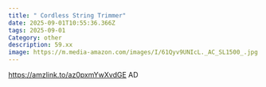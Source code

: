 ```yaml
---
title: " Cordless String Trimmer"
date: 2025-09-01T10:55:36.366Z
tags: 2025-09-01
Category: other
description: 59.xx
image: https://m.media-amazon.com/images/I/61Qyv9UNIcL._AC_SL1500_.jpg
---
```

https://amzlink.to/az0pxmYwXvdGE
AD